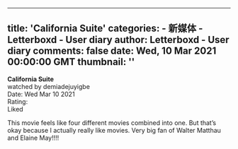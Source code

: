 
---
title: 'California Suite'
categories: 
    - 新媒体
    - Letterboxd - User diary
author: Letterboxd - User diary
comments: false
date: Wed, 10 Mar 2021 00:00:00 GMT
thumbnail: ''
---

<div>   
<b>California Suite</b><br>watched by demiadejuyigbe<br>Date: Wed Mar 10 2021<br>Rating:  <br>Liked<br>








<div>



<div><p>This movie feels like four different movies combined into one. But that’s okay because I actually really like movies. Very big fan of Walter Matthau and Elaine May!!!!</p></div>

</div>
  
</div>
            